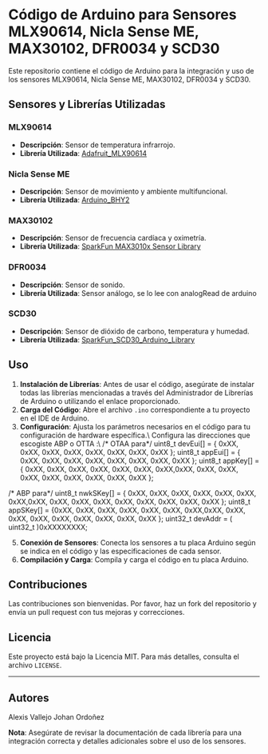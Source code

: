 # Código de Arduino para Sensores MLX90614, Nicla Sense ME, MAX30102, DFR0034 y SCD30

Este repositorio contiene el código de Arduino para la integración y uso de los sensores MLX90614, Nicla Sense ME, MAX30102, DFR0034 y SCD30.

## Sensores y Librerías Utilizadas

### MLX90614
- **Descripción**: Sensor de temperatura infrarrojo.
- **Librería Utilizada**: [Adafruit_MLX90614](https://github.com/adafruit/Adafruit-MLX90614-Library)

### Nicla Sense ME
- **Descripción**: Sensor de movimiento y ambiente multifuncional.
- **Librería Utilizada**: [Arduino_BHY2](https://github.com/arduino-libraries/Arduino_BHY2)

### MAX30102
- **Descripción**: Sensor de frecuencia cardíaca y oximetría.
- **Librería Utilizada**: [SparkFun MAX3010x Sensor Library](https://github.com/sparkfun/SparkFun_MAX3010x_Sensor_Library)

### DFR0034
- **Descripción**: Sensor de sonido.
- **Librería Utilizada**: Sensor análogo, se lo lee con analogRead de arduino

### SCD30
- **Descripción**: Sensor de dióxido de carbono, temperatura y humedad.
- **Librería Utilizada**: [SparkFun_SCD30_Arduino_Library](https://github.com/sparkfun/SparkFun_SCD30_Arduino_Library)

## Uso

1. **Instalación de Librerías**: Antes de usar el código, asegúrate de instalar todas las librerías mencionadas a través del Administrador de Librerías de Arduino o utilizando el enlace proporcionado.
2. **Carga del Código**: Abre el archivo `.ino` correspondiente a tu proyecto en el IDE de Arduino.
3. **Configuración**: Ajusta los parámetros necesarios en el código para tu configuración de hardware específica.\\
   Configura las direcciones que escogiste ABP o OTTA :\\
/* OTAA para*/
uint8_t devEui[] = { 0xXX, 0xXX, 0xXX, 0xXX, 0xXX, 0xXX, 0xXX, 0xXX };
uint8_t appEui[] = { 0xXX, 0xXX, 0xXX, 0xXX, 0xXX, 0xXX, 0xXX, 0xXX };
uint8_t appKey[] = { 0xXX, 0xXX, 0xXX, 0xXX, 0xXX, 0xXX, 0xXX,0xXX, 0xXX, 0xXX, 0xXX, 0xXX, 0xXX, 0xXX, 0xXX, 0xXX };

/* ABP para*/
uint8_t nwkSKey[] = { 0xXX, 0xXX, 0xXX, 0xXX, 0xXX, 0xXX, 0xXX,0xXX, 0xXX, 0xXX, 0xXX, 0xXX, 0xXX, 0xXX, 0xXX, 0xXX };
uint8_t appSKey[] = {0xXX, 0xXX, 0xXX, 0xXX, 0xXX, 0xXX, 0xXX,0xXX, 0xXX, 0xXX, 0xXX, 0xXX, 0xXX, 0xXX, 0xXX, 0xXX };
uint32_t devAddr =  ( uint32_t )0xXXXXXXXX;
 
5. **Conexión de Sensores**: Conecta los sensores a tu placa Arduino según se indica en el código y las especificaciones de cada sensor.
6. **Compilación y Carga**: Compila y carga el código en tu placa Arduino.

## Contribuciones

Las contribuciones son bienvenidas. Por favor, haz un fork del repositorio y envía un pull request con tus mejoras y correcciones.

## Licencia

Este proyecto está bajo la Licencia MIT. Para más detalles, consulta el archivo `LICENSE`.

---
## Autores 
Alexis Vallejo 
Johan Ordoñez

**Nota**: Asegúrate de revisar la documentación de cada librería para una integración correcta y detalles adicionales sobre el uso de los sensores.



